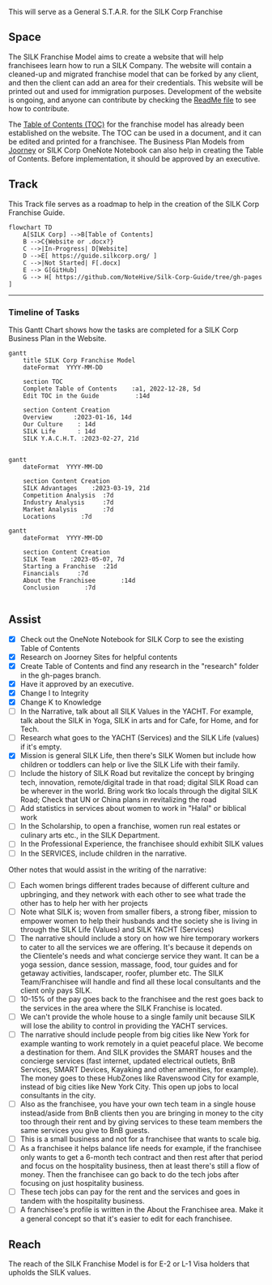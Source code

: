 This will serve as a General S.T.A.R. for the SILK Corp Franchise 

## Space
The SILK Franchise Model aims to create a website that will help franchisees learn how to run a SILK Company. The website will contain a cleaned-up and migrated franchise model that can be forked by any client, and then the client can add an area for their credentials. This website will be printed out and used for immigration purposes. Development of the website is ongoing, and anyone can contribute by checking the [ReadMe file](https://github.com/NoteHive/Silk-Corp-Guide/tree/gh-pages) to see how to contribute.

The [Table of Contents (TOC)](https://github.com/NoteHive/Silk-Corp-Guide/blob/gh-pages/research/TableOfContents.md) for the franchise model has already been established on the website. The TOC can be used in a document, and it can be edited and printed for a franchisee. The Business Plan Models from [Joorney](https://www.joorney.com/#pre-samples) or SILK Corp OneNote Notebook can also help in creating the Table of Contents. Before implementation, it should be approved by an executive.

## Track
This Track file serves as a roadmap to help in the creation of the SILK Corp Franchise Guide.

```mermaid
flowchart TD
    A[SILK Corp] -->B[Table of Contents]
    B -->C{Website or .docx?}
    C -->|In-Progress| D[Website]
    D -->E[ https://guide.silkcorp.org/ ]
    C -->|Not Started| F[.docx]
    E --> G[GitHub]
    G --> H[ https://github.com/NoteHive/Silk-Corp-Guide/tree/gh-pages ]
```

---

### Timeline of Tasks

This Gantt Chart shows how the tasks are completed for a SILK Corp Business Plan in the Website.

```mermaid
gantt
    title SILK Corp Franchise Model
    dateFormat  YYYY-MM-DD

    section TOC
    Complete Table of Contents    :a1, 2022-12-28, 5d
    Edit TOC in the Guide          :14d

    section Content Creation
    Overview      :2023-01-16, 14d
    Our Culture    : 14d
    SILK Life      : 14d
    SILK Y.A.C.H.T. :2023-02-27, 21d
    
```

```mermaid
gantt
    dateFormat  YYYY-MM-DD

    section Content Creation
    SILK Advantages    :2023-03-19, 21d
    Competition Analysis  :7d
    Industry Analysis     :7d
    Market Analysis       :7d
    Locations       :7d    
```

```mermaid
gantt
    dateFormat  YYYY-MM-DD

    section Content Creation
    SILK Team    :2023-05-07, 7d
    Starting a Franchise  :21d
    Financials     :7d
    About the Franchisee       :14d
    Conclusion       :7d
    
```

## Assist
- [x] Check out the OneNote Notebook for SILK Corp to see the existing Table of Contents
- [x] Research on Joorney Sites for helpful contents
- [x] Create Table of Contents and find any research in the "research" folder in the gh-pages branch.
- [x] Have it approved by an executive.
- [x] Change I to Integrity
- [x] Change K to Knowledge
- [ ] In the Narrative, talk about all SILK Values in the YACHT. For example, talk about the SILK in Yoga, SILK in arts and for Cafe, for Home, and for Tech.
- [ ] Research what goes to the YACHT (Services) and the SILK Life (values) if it's empty.
- [x] Mission is general SILK Life, then there's SILK Women but include how children or toddlers can help or live the SILK Life with their family.
- [ ] Include the history of  SILK Road but revitalize the concept by bringing tech, innovation, remote/digital trade in that road; digital SILK Road can be wherever in the world. Bring work tko locals through the digital SILK Road; Check that UN or China plans in revitalizing the road
- [ ] Add statistics in services about women to work in "Halal" or biblical work
- [ ] In the Scholarship, to open a franchise, women run real estates or culinary arts etc., in the  SILK Department.
- [ ] In the Professional Experience, the franchisee should exhibit SILK values
- [ ] In the SERVICES, include children in the narrative.

Other notes that would assist in the writing of the narrative:

- [ ] Each women brings different trades because of different culture and upbringing, and they network with each other to see what trade the other has to help her with her projects
- [ ] Note what SILK is; woven from smaller fibers, a strong fiber, mission to empower women to help their husbands and the society she is living in through the  SILK Life (Values) and SILK YACHT (Services)
- [ ] The narrative should include a story on how we hire temporary workers to cater to all the services we are offering. It's because it depends on the Clientele's needs and what concierge service they want. It can be a yoga session, dance session, massage, food, tour guides and for getaway activities, landscaper, roofer, plumber etc. The SILK Team/Franchisee will handle and find all these local consultants and the client only pays SILK. 
- [ ] 10-15% of the pay goes back to the franchisee and the rest goes back to the services in the area where the SILK Franchise is located.
- [ ] We can't provide the whole house to a single family unit because SILK will lose the ability to control in providing the YACHT services.
- [ ] The narrative should include people from big cities like New York for example wanting to work remotely in a quiet peaceful place. We become a destination for them. And SILK provides the SMART houses and the concierge services (fast internet, updated electrical outlets, BnB Services, SMART Devices, Kayaking and other amenities, for example). The money goes to these HubZones like Ravenswood City for example, instead of big cities like New York City. This open up jobs to local consultants in the city. 
- [ ] Also as the franchisee, you have your own tech team in a single house instead/aside from BnB clients then you are bringing in money to the city too through their rent and by giving services to these team members the same services you give to BnB guests.
- [ ] This is a small business and not for a franchisee that wants to scale big.
- [ ] As a franchisee it helps balance life needs for example, if the franchisee only wants to get a 6-month tech contract and then rest after that period and focus on the hospitality business, then at least there's still a flow of money. Then the franchisee can go back to do the tech jobs after focusing on just hospitality business. 
- [ ] These tech jobs can pay for the rent and the services and goes in tandem with the hospitality business.
- [ ] A franchisee's profile is written in the About the Franchisee area. Make it a general concept so that it's easier to edit for each franchisee.

## Reach
The reach of the SILK Franchise Model is for E-2 or L-1 Visa holders that upholds the SILK values.
